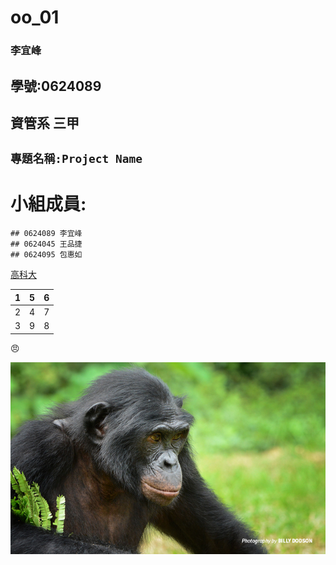 # oo_01
### 李宜峰
## 學號:0624089
## 資管系 三甲
## `專題名稱:Project Name`
# 小組成員:
```
## 0624089 李宜峰
## 0624045 王品捷
## 0624095 包惠如 
```
[高科大](https://www.nkust.edu.tw/)

|  1  |  5  |  6  |
|:----|:----|:----|
|  2  |  4  |  7  |
|  3  |  9  |  8  |

:angry:

![NKFUST](BonoboConservationAWF.jpg "第一科大")

